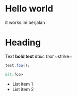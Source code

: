 # Hello world

it works
ini berjalan

# Heading

Text **bold text** *italic text* ~strike~

```js
test.foo();
```

```html
&lt;foo>
```

* List item 1
* List item 2